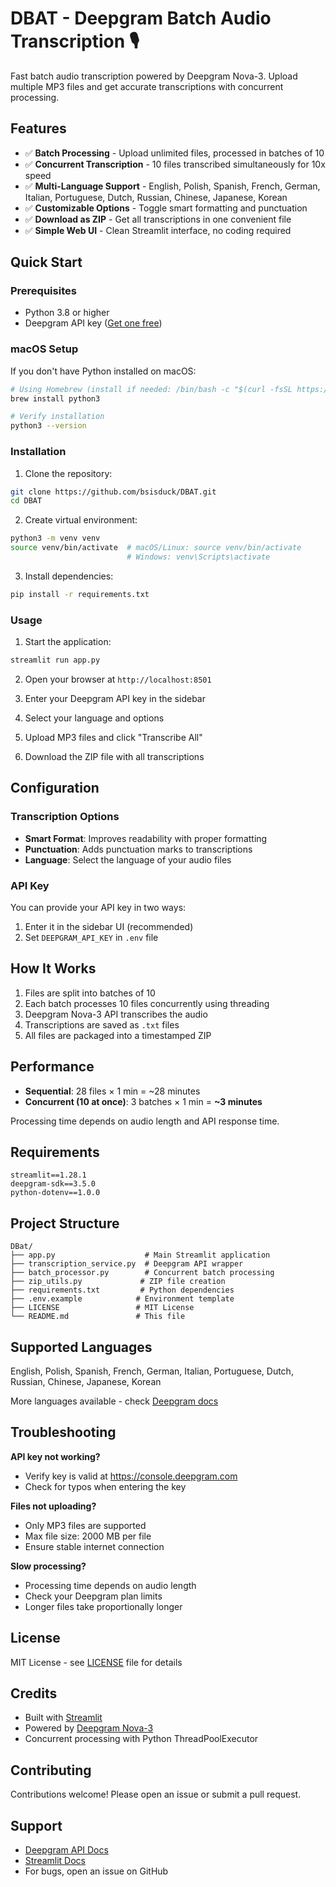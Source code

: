 # DBAT - Deepgram Batch Audio Transcription 🎙️

Fast batch audio transcription powered by Deepgram Nova-3. Upload multiple MP3 files and get accurate transcriptions with concurrent processing.

## Features

- ✅ **Batch Processing** - Upload unlimited files, processed in batches of 10
- ✅ **Concurrent Transcription** - 10 files transcribed simultaneously for 10x speed
- ✅ **Multi-Language Support** - English, Polish, Spanish, French, German, Italian, Portuguese, Dutch, Russian, Chinese, Japanese, Korean
- ✅ **Customizable Options** - Toggle smart formatting and punctuation
- ✅ **Download as ZIP** - Get all transcriptions in one convenient file
- ✅ **Simple Web UI** - Clean Streamlit interface, no coding required

## Quick Start

### Prerequisites

- Python 3.8 or higher
- Deepgram API key ([Get one free](https://console.deepgram.com))

### macOS Setup

If you don't have Python installed on macOS:

```bash
# Using Homebrew (install if needed: /bin/bash -c "$(curl -fsSL https://raw.githubusercontent.com/Homebrew/install/HEAD/install.sh)")
brew install python3

# Verify installation
python3 --version
```

### Installation

1. Clone the repository:
```bash
git clone https://github.com/bsisduck/DBAT.git
cd DBAT
```

2. Create virtual environment:
```bash
python3 -m venv venv
source venv/bin/activate  # macOS/Linux: source venv/bin/activate
                          # Windows: venv\Scripts\activate
```

3. Install dependencies:
```bash
pip install -r requirements.txt
```

### Usage

1. Start the application:
```bash
streamlit run app.py
```

2. Open your browser at `http://localhost:8501`

3. Enter your Deepgram API key in the sidebar

4. Select your language and options

5. Upload MP3 files and click "Transcribe All"

6. Download the ZIP file with all transcriptions

## Configuration

### Transcription Options

- **Smart Format**: Improves readability with proper formatting
- **Punctuation**: Adds punctuation marks to transcriptions
- **Language**: Select the language of your audio files

### API Key

You can provide your API key in two ways:
1. Enter it in the sidebar UI (recommended)
2. Set `DEEPGRAM_API_KEY` in `.env` file

## How It Works

1. Files are split into batches of 10
2. Each batch processes 10 files concurrently using threading
3. Deepgram Nova-3 API transcribes the audio
4. Transcriptions are saved as `.txt` files
5. All files are packaged into a timestamped ZIP

## Performance

- **Sequential**: 28 files × 1 min = ~28 minutes
- **Concurrent (10 at once)**: 3 batches × 1 min = **~3 minutes**

Processing time depends on audio length and API response time.

## Requirements

```
streamlit==1.28.1
deepgram-sdk==3.5.0
python-dotenv==1.0.0
```

## Project Structure

```
DBat/
├── app.py                    # Main Streamlit application
├── transcription_service.py  # Deepgram API wrapper
├── batch_processor.py        # Concurrent batch processing
├── zip_utils.py             # ZIP file creation
├── requirements.txt         # Python dependencies
├── .env.example            # Environment template
├── LICENSE                 # MIT License
└── README.md               # This file
```

## Supported Languages

English, Polish, Spanish, French, German, Italian, Portuguese, Dutch, Russian, Chinese, Japanese, Korean

More languages available - check [Deepgram docs](https://developers.deepgram.com/docs/languages-overview)

## Troubleshooting

**API key not working?**
- Verify key is valid at https://console.deepgram.com
- Check for typos when entering the key

**Files not uploading?**
- Only MP3 files are supported
- Max file size: 2000 MB per file
- Ensure stable internet connection

**Slow processing?**
- Processing time depends on audio length
- Check your Deepgram plan limits
- Longer files take proportionally longer

## License

MIT License - see [LICENSE](LICENSE) file for details

## Credits

- Built with [Streamlit](https://streamlit.io/)
- Powered by [Deepgram Nova-3](https://deepgram.com/)
- Concurrent processing with Python ThreadPoolExecutor

## Contributing

Contributions welcome! Please open an issue or submit a pull request.

## Support

- [Deepgram API Docs](https://developers.deepgram.com/docs)
- [Streamlit Docs](https://docs.streamlit.io/)
- For bugs, open an issue on GitHub
